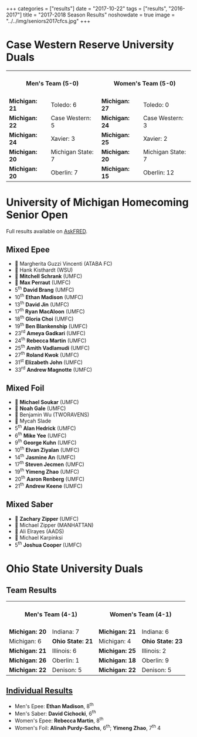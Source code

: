 +++
categories = ["results"]
date = "2017-10-22"
tags = ["results", "2016-2017"]
title = "2017-2018 Season Results"
noshowdate = true
image = "../../img/seniors2017cfcs.jpg"
+++

# Case Western Reserve University Duals

<table class="table table-striped"><tbody>
<tr><td colspan="2"><h4 align="Center"><strong>Men's Team</strong> (5-0)</h4></td>  <td colspan="2"><h4 align="Center"><strong>Women's Team</strong> (5-0)</h4></td></tr>
<tr><td><strong>Michigan: 21</strong></td><td>Toledo: 6</td>                        <td><strong>Michigan: 27</strong></td><td>Toledo: 0</td></tr>
<tr><td><strong>Michigan: 22</strong></td><td>Case Western: 5</td>                  <td><strong>Michigan: 24</strong></td><td>Case Western: 3</td></tr>
<tr><td><strong>Michigan: 24</strong></td><td>Xavier: 3</td>                 		<td><strong>Michigan: 25</strong></td><td>Xavier: 2</td></tr>
<tr><td><strong>Michigan: 20</strong></td><td>Michigan State: 7</td>                <td><strong>Michigan: 20</strong></td><td>Michigan State: 7</td></tr>
<tr><td><strong>Michigan: 20</strong></td><td>Oberlin: 7</td>                       <td><strong>Michigan: 15</strong></td><td>Oberlin: 12</td></tr>
</tbody></table>

# University of Michigan Homecoming Senior Open

Full results available on [AskFRED](https://askfred.net/Results/results.php?tournament_id=37458).

## Mixed Epee
- 🥇 Margherita Guzzi Vincenti (ATABA FC)
- 🥈 Hank Kisthardt (WSU)
- 🥉 **Mitchell Schrank** (UMFC)
- 🥉 **Max Perraut** (UMFC)
- 5<sup>th</sup> **David Brang** (UMFC)
- 10<sup>th</sup> **Ethan Madison** (UMFC)
- 13<sup>th</sup> **David Jin** (UMFC)
- 17<sup>th</sup> **Ryan MacAloon** (UMFC)
- 18<sup>th</sup> **Gloria Choi** (UMFC)
- 19<sup>th</sup> **Ben Blankenship** (UMFC)
- 23<sup>rd</sup> **Ameya Gadkari** (UMFC)
- 24<sup>th</sup> **Rebecca Martin** (UMFC)
- 25<sup>th</sup> **Amith Vadlamudi** (UMFC)
- 27<sup>th</sup> **Roland Kwok** (UMFC)
- 31<sup>st</sup> **Elizabeth John** (UMFC)
- 33<sup>rd</sup> **Andrew Magnotte** (UMFC)


## Mixed Foil
- 🥇 **Michael Soukar** (UMFC)
- 🥈 **Noah Gale** (UMFC)
- 🥉 Benjamin Wu (TWORAVENS)
- 🥉 Mycah Slade
- 5<sup>th</sup> **Alan Hedrick** (UMFC)
- 6<sup>th</sup> **Mike Yee** (UMFC)
- 9<sup>th</sup> **George Kuhn** (UMFC)
- 10<sup>th</sup> **Elvan Ziyalan** (UMFC)
- 14<sup>th</sup> **Jasmine An** (UMFC)
- 17<sup>th</sup> **Steven Jecmen** (UMFC)
- 19<sup>th</sup> **Yimeng Zhao** (UMFC)
- 20<sup>th</sup> **Aaron Renberg** (UMFC)
- 21<sup>th</sup> **Andrew Keene** (UMFC)

## Mixed Saber
- 🥇 **Zachary Zipper** (UMFC)
- 🥈 Michael Zipper (MANHATTAN)
- 🥉 Ali Elrayes (AADS)
- 🥉 Michael Karpinksi
- 5<sup>th</sup> **Joshua Cooper** (UMFC)

# Ohio State University Duals

## Team Results
<table class="table table-striped"><tbody>
<tr><td colspan="2"><h4 align="Center"><strong>Men's Team</strong> (4-1)</h4></td>  <td colspan="2"><h4 align="Center"><strong>Women's Team</strong> (4-1)</h4></td></tr>
<tr><td><strong>Michigan: 20</strong></td><td>Indiana: 7</td>                 <td><strong>Michigan: 21</strong></td><td>Indiana: 6</td></tr>
<tr><td>Michigan: 6</td><td><strong>Ohio State: 21</strong></td>              <td>Michigan: 4</td><td><strong>Ohio State: 23</strong></td></tr>
<tr><td><strong>Michigan: 21</strong></td><td>Illinois: 6</td>                <td><strong>Michigan: 25</strong></td><td>Illinois: 2</td></tr>
<tr><td><strong>Michigan: 26</strong></td><td>Oberlin: 1</td>                 <td><strong>Michigan: 18</strong></td><td>Oberlin: 9</td></tr>
<tr><td><strong>Michigan: 22</strong></td><td>Denison: 5</td>                 <td><strong>Michigan: 22</strong></td><td>Denison: 5</td></tr>
</tbody></table>

## [Individual Results](https://askfred.net/Results/results.php?tournament_id=35208)
- Men's Epee: **Ethan Madison**, 8<sup>th</sup>
- Men's Saber: **David Cichocki**, 6<sup>th</sup>
- Women's Epee: **Rebecca Martin**, 8<sup>th</sup>
- Women's Foil: **Alinah Purdy-Sachs**, 6<sup>th</sup>; **Yimeng Zhao**,  7<sup>th</sup>
4
